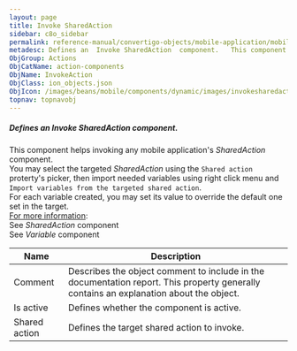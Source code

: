 ```yaml
---
layout: page
title: Invoke SharedAction
sidebar: c8o_sidebar
permalink: reference-manual/convertigo-objects/mobile-application/mobile-components/action-components/invoke-sharedaction/
metadesc: Defines an  Invoke SharedAction  component.   This component helps invoking any mobile application's  SharedAction  component. You may select the targ
ObjGroup: Actions
ObjCatName: action-components
ObjName: InvokeAction
ObjClass: ion_objects.json
ObjIcon: /images/beans/mobile/components/dynamic/images/invokesharedaction_color_32x32.png
topnav: topnavobj
---
```

##### Defines an <i>Invoke SharedAction</i> component. <br/>

 This component helps invoking any mobile application's <i>SharedAction</i> component.<br/>
You may select the targeted <i>SharedAction</i> using the <code>Shared action</code> proterty's picker, then import needed variables using right click menu and <code>Import variables from the targeted shared action</code>.<br/>
For each variable created, you may set its value to override the default one set in the target.<br/>
<u>For more information</u>:<br/>
See <i>SharedAction</i> component<br/>
See <i>Variable</i> component

Name | Description 
--- | ---
Comment | Describes the object comment to include in the documentation report.  This property generally contains an explanation about the object. 
Is active | Defines whether the component is active. 
Shared action | Defines the target shared action to invoke. 

